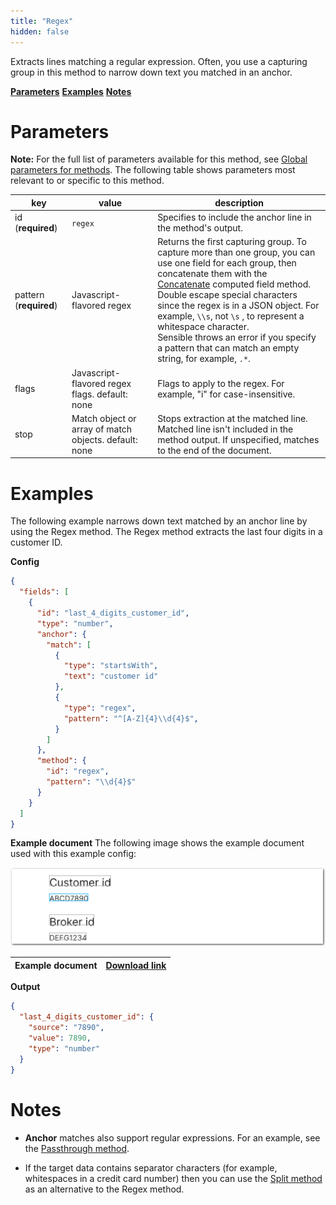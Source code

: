 ```yaml
---
title: "Regex"
hidden: false
---
```

Extracts lines matching a regular expression. Often, you use a capturing group in this method to narrow down text you matched in an anchor. 

[**Parameters**](doc:regex#parameters)
[**Examples**](doc:regex#examples)
[**Notes**](doc:regex#notes)

Parameters
====

**Note:** For the full list of parameters available for this method, see [Global parameters for methods](doc:method#global-parameters-for-methods). The following table shows parameters most relevant to or specific to this method.


| key                    | value                                                 | description                                                  |
| ---------------------- | ----------------------------------------------------- | ------------------------------------------------------------ |
| id (**required**)      | `regex`                                               | Specifies to include the anchor line in the method's output. |
| pattern (**required**) | Javascript-flavored regex                             | Returns the first capturing group. To capture more than one group, you can use one field for each group, then concatenate them with the [Concatenate](doc:concatenate) computed field method. <br/>Double escape special characters since the regex is in a JSON object. For example, `\\s`, not `\s` , to represent a whitespace character.<br/>Sensible throws an error if you specify a pattern that can match an empty string, for example, `.*`. |
| flags                  | Javascript-flavored regex flags. default: none        | Flags to apply to the regex. For example, "i" for case-insensitive. |
| stop                   | Match object or array of match objects. default: none | Stops extraction at the matched line. Matched line isn't included in the method output. If unspecified, matches to the end of the document. |

Examples
====

The following example narrows down text matched by an anchor line by using the Regex method. The Regex method extracts the last four digits in a customer ID.

**Config**

```json
{
  "fields": [
    {
      "id": "last_4_digits_customer_id",
      "type": "number",
      "anchor": {
        "match": [
          {
            "type": "startsWith",
            "text": "customer id"
          },
          {
            "type": "regex",
            "pattern": "^[A-Z]{4}\\d{4}$",
          }
        ]
      },
      "method": {
        "id": "regex",
        "pattern": "\\d{4}$"
      }
    }
  ]
}
```

**Example document**
The following image shows the example document used with this example config:

![Click to enlarge](https://raw.githubusercontent.com/sensible-hq/sensible-docs/main/readme-sync/assets/v0/images/final/regex.png)

| Example document | [Download link](https://raw.githubusercontent.com/sensible-hq/sensible-docs/main/readme-sync/assets/v0/pdfs/regex.pdf) |
| ------------------------------- | ---------------------------------------------------------------------------------------------------------------------------------------- |

**Output**

```json
{
  "last_4_digits_customer_id": {
    "source": "7890",
    "value": 7890,
    "type": "number"
  }
}
```




Notes
====

-  **Anchor** matches also support regular expressions. For an example, see the [Passthrough method](doc:passthrough).

- If the target data contains separator characters (for example, whitespaces in a credit card number) then you can use the  [Split method](doc:split) as an alternative to the Regex method.

  